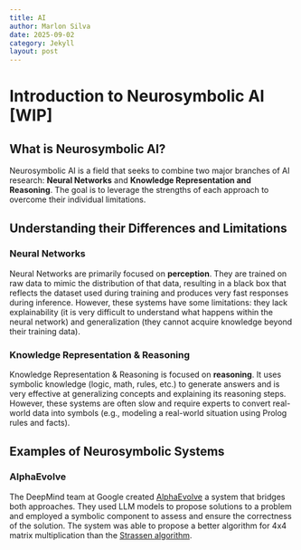 ```yaml
---
title: AI
author: Marlon Silva
date: 2025-09-02
category: Jekyll
layout: post
---
```



# Introduction to Neurosymbolic AI [WIP]

## What is Neurosymbolic AI?

Neurosymbolic AI is a field that seeks to combine two major branches of AI research: **Neural Networks** and **Knowledge Representation and Reasoning**. The goal is to leverage the strengths of each approach to overcome their individual limitations.

## Understanding their Differences and Limitations

### Neural Networks

Neural Networks are primarily focused on **perception**. They are trained on raw data to mimic the distribution of that data, resulting in a black box that reflects the dataset used during training and produces very fast responses during inference. However, these systems have some limitations: they lack explainability (it is very difficult to understand what happens within the neural network) and generalization (they cannot acquire knowledge beyond their training data).

### Knowledge Representation & Reasoning

Knowledge Representation & Reasoning is focused on **reasoning**. It uses symbolic knowledge (logic, math, rules, etc.) to generate answers and is very effective at generalizing concepts and explaining its reasoning steps. However, these systems are often slow and require experts to convert real-world data into symbols (e.g., modeling a real-world situation using Prolog rules and facts).

## Examples of Neurosymbolic Systems

### AlphaEvolve

The DeepMind team at Google created [AlphaEvolve](https://deepmind.google/discover/blog/alphaevolve-a-gemini-powered-coding-agent-for-designing-advanced-algorithms/) a system that bridges both approaches. They used LLM models to propose solutions to a problem and employed a symbolic component to assess and ensure the correctness of the solution. The system was able to propose a better algorithm for 4x4 matrix multiplication than the [Strassen algorithm](https://en.wikipedia.org/wiki/Strassen_algorithm).

